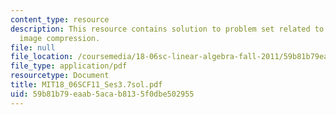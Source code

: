 ```yaml
---
content_type: resource
description: This resource contains solution to problem set related to change of basis;
  image compression.
file: null
file_location: /coursemedia/18-06sc-linear-algebra-fall-2011/59b81b79eaab5acab8135f0dbe502955_MIT18_06SCF11_Ses3.7sol.pdf
file_type: application/pdf
resourcetype: Document
title: MIT18_06SCF11_Ses3.7sol.pdf
uid: 59b81b79-eaab-5aca-b813-5f0dbe502955
---
```

